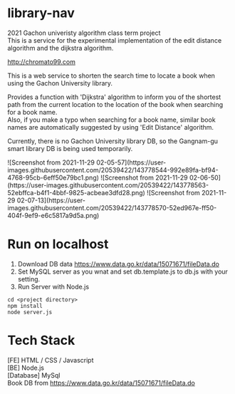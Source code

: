 # library-nav
2021 Gachon univeristy algorithm class term project<br>
This is a service for the experimental implementation of the edit distance algorithm and the dijkstra algorithm.

http://chromato99.com

This is a web service to shorten the search time to locate a book when using the Gachon University library.

Provides a function with 'Dijkstra' algorithm to inform you of the shortest path from the current location to the location of the book when searching for a book name. <br>
Also, if you make a typo when searching for a book name, similar book names are automatically suggested by using 'Edit Distance' algorithm.

Currently, there is no Gachon University library DB, so the Gangnam-gu smart library DB is being used temporarily.

<Example Screenshots>
![Screenshot from 2021-11-29 02-05-57](https://user-images.githubusercontent.com/20539422/143778544-992e89fa-bf94-4768-95cb-6eff50e79bc1.png)
![Screenshot from 2021-11-29 02-06-50](https://user-images.githubusercontent.com/20539422/143778563-52ebffca-b4f1-4bbf-9825-acbeae3dfd28.png)
![Screenshot from 2021-11-29 02-07-13](https://user-images.githubusercontent.com/20539422/143778570-52ed967e-ff50-404f-9ef9-e6c5817a9d5a.png)
  
# Run on localhost
1) Download DB data https://www.data.go.kr/data/15071671/fileData.do 
2) Set MySQL server as you wnat and set db.template.js to db.js with your setting.
3) Run Server with Node.js
```
cd <project directory>
npm install
node server.js
```

# Tech Stack
[FE] HTML / CSS / Javascript<br>
[BE] Node.js<br>
[Database] MySql<br>
Book DB from https://www.data.go.kr/data/15071671/fileData.do 
